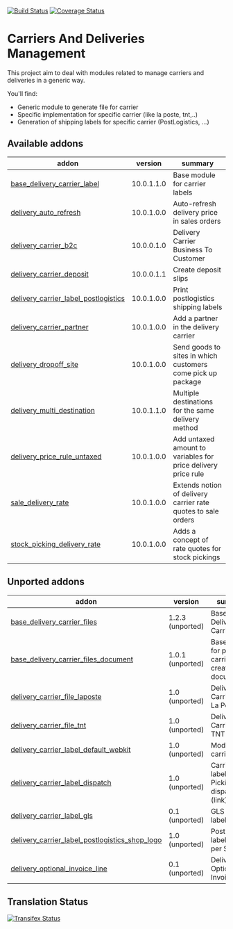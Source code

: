 [![Build Status](https://travis-ci.org/OCA/delivery-carrier.svg?branch=10.0)](https://travis-ci.org/OCA/delivery-carrier)
[![Coverage Status](https://coveralls.io/repos/OCA/delivery-carrier/badge.svg?branch=10.0)](https://coveralls.io/r/OCA/delivery-carrier?branch=10.0)

Carriers And Deliveries Management
==================================

This project aim to deal with modules related to manage carriers and deliveries in a generic way.

You'll find:

 - Generic module to generate file for carrier
 - Specific implementation for specific carrier (like la poste, tnt,..)
 - Generation of shipping labels for specific carrier (PostLogistics, ...)

[//]: # (addons)

Available addons
----------------
addon | version | summary
--- | --- | ---
[base_delivery_carrier_label](base_delivery_carrier_label/) | 10.0.1.1.0 | Base module for carrier labels
[delivery_auto_refresh](delivery_auto_refresh/) | 10.0.1.0.0 | Auto-refresh delivery price in sales orders
[delivery_carrier_b2c](delivery_carrier_b2c/) | 10.0.0.1.0 | Delivery Carrier Business To Customer
[delivery_carrier_deposit](delivery_carrier_deposit/) | 10.0.0.1.1 | Create deposit slips
[delivery_carrier_label_postlogistics](delivery_carrier_label_postlogistics/) | 10.0.1.0.0 | Print postlogistics shipping labels
[delivery_carrier_partner](delivery_carrier_partner/) | 10.0.1.0.0 | Add a partner in the delivery carrier
[delivery_dropoff_site](delivery_dropoff_site/) | 10.0.1.0.0 | Send goods to sites in which customers come pick up package
[delivery_multi_destination](delivery_multi_destination/) | 10.0.1.1.0 | Multiple destinations for the same delivery method
[delivery_price_rule_untaxed](delivery_price_rule_untaxed/) | 10.0.1.0.0 | Add untaxed amount to variables for price delivery price rule
[sale_delivery_rate](sale_delivery_rate/) | 10.0.1.0.0 | Extends notion of delivery carrier rate quotes to sale orders
[stock_picking_delivery_rate](stock_picking_delivery_rate/) | 10.0.1.0.0 | Adds a concept of rate quotes for stock pickings


Unported addons
---------------
addon | version | summary
--- | --- | ---
[base_delivery_carrier_files](base_delivery_carrier_files/) | 1.2.3 (unported) | Base Delivery Carrier Files
[base_delivery_carrier_files_document](base_delivery_carrier_files_document/) | 1.0.1 (unported) | Base module for picking carrier files creation for document
[delivery_carrier_file_laposte](delivery_carrier_file_laposte/) | 1.0 (unported) | Delivery Carrier File: La Poste
[delivery_carrier_file_tnt](delivery_carrier_file_tnt/) | 1.0 (unported) | Delivery Carrier File: TNT
[delivery_carrier_label_default_webkit](delivery_carrier_label_default_webkit/) | 1.0 (unported) | Module for carrier labels
[delivery_carrier_label_dispatch](delivery_carrier_label_dispatch/) | 1.0 (unported) | Carrier labels - Picking dispatch (link)
[delivery_carrier_label_gls](delivery_carrier_label_gls/) | 0.1 (unported) | GLS carrier label printing
[delivery_carrier_label_postlogistics_shop_logo](delivery_carrier_label_postlogistics_shop_logo/) | 1.0 (unported) | PostLogistics labels - logo per Shop
[delivery_optional_invoice_line](delivery_optional_invoice_line/) | 0.1 (unported) | Delivery Optional Invoice Line

[//]: # (end addons)

Translation Status
------------------
[![Transifex Status](https://www.transifex.com/projects/p/OCA-carrier-delivery-10-0/chart/image_png)](https://www.transifex.com/projects/p/OCA-carrier-delivery-10-0)
